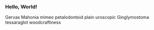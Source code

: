 ### Hello, World!
Gervas
Mahonia
mimeo
petalodontoid
plain
uroscopic
Ginglymostoma
tessaraglot
woodcraftiness
